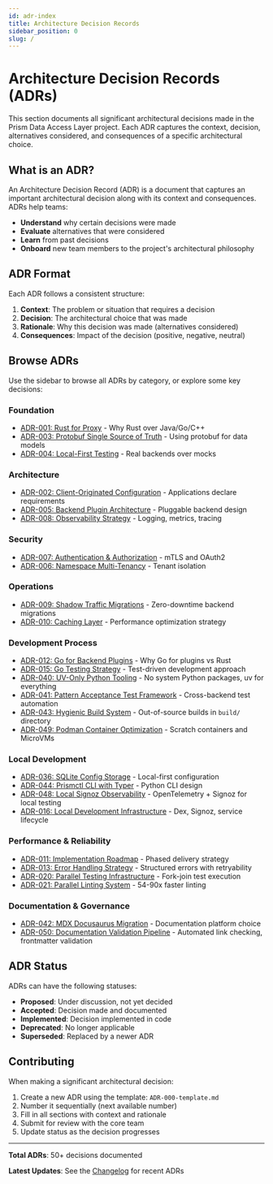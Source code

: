 ```yaml
---
id: adr-index
title: Architecture Decision Records
sidebar_position: 0
slug: /
---
```


# Architecture Decision Records (ADRs)

This section documents all significant architectural decisions made in the Prism Data Access Layer project. Each ADR captures the context, decision, alternatives considered, and consequences of a specific architectural choice.

## What is an ADR?

An Architecture Decision Record (ADR) is a document that captures an important architectural decision along with its context and consequences. ADRs help teams:

- **Understand** why certain decisions were made
- **Evaluate** alternatives that were considered
- **Learn** from past decisions
- **Onboard** new team members to the project's architectural philosophy

## ADR Format

Each ADR follows a consistent structure:

1. **Context**: The problem or situation that requires a decision
2. **Decision**: The architectural choice that was made
3. **Rationale**: Why this decision was made (alternatives considered)
4. **Consequences**: Impact of the decision (positive, negative, neutral)

## Browse ADRs

Use the sidebar to browse all ADRs by category, or explore some key decisions:

### Foundation
- [ADR-001: Rust for Proxy](/adr/adr-001) - Why Rust over Java/Go/C++
- [ADR-003: Protobuf Single Source of Truth](/adr/adr-003) - Using protobuf for data models
- [ADR-004: Local-First Testing](/adr/adr-004) - Real backends over mocks

### Architecture
- [ADR-002: Client-Originated Configuration](/adr/adr-002) - Applications declare requirements
- [ADR-005: Backend Plugin Architecture](/adr/adr-005) - Pluggable backend design
- [ADR-008: Observability Strategy](/adr/adr-008) - Logging, metrics, tracing

### Security
- [ADR-007: Authentication & Authorization](/adr/adr-007) - mTLS and OAuth2
- [ADR-006: Namespace Multi-Tenancy](/adr/adr-006) - Tenant isolation

### Operations
- [ADR-009: Shadow Traffic Migrations](/adr/adr-009) - Zero-downtime backend migrations
- [ADR-010: Caching Layer](/adr/adr-010) - Performance optimization strategy

### Development Process
- [ADR-012: Go for Backend Plugins](/adr/adr-012) - Why Go for plugins vs Rust
- [ADR-015: Go Testing Strategy](/adr/adr-015) - Test-driven development approach
- [ADR-040: UV-Only Python Tooling](/adr/adr-040) - No system Python packages, uv for everything
- [ADR-041: Pattern Acceptance Test Framework](/adr/adr-041) - Cross-backend test automation
- [ADR-043: Hygienic Build System](/adr/adr-043) - Out-of-source builds in `build/` directory
- [ADR-049: Podman Container Optimization](/adr/adr-049) - Scratch containers and MicroVMs

### Local Development
- [ADR-036: SQLite Config Storage](/adr/adr-036) - Local-first configuration
- [ADR-044: Prismctl CLI with Typer](/adr/adr-044) - Python CLI design
- [ADR-048: Local Signoz Observability](/adr/adr-048) - OpenTelemetry + Signoz for local testing
- [ADR-016: Local Development Infrastructure](/adr/adr-016) - Dex, Signoz, service lifecycle

### Performance & Reliability
- [ADR-011: Implementation Roadmap](/adr/adr-011) - Phased delivery strategy
- [ADR-013: Error Handling Strategy](/adr/adr-013) - Structured errors with retryability
- [ADR-020: Parallel Testing Infrastructure](/adr/adr-020) - Fork-join test execution
- [ADR-021: Parallel Linting System](/adr/adr-021) - 54-90x faster linting

### Documentation & Governance
- [ADR-042: MDX Docusaurus Migration](/adr/adr-042) - Documentation platform choice
- [ADR-050: Documentation Validation Pipeline](/adr/adr-050) - Automated link checking, frontmatter validation

## ADR Status

ADRs can have the following statuses:

- **Proposed**: Under discussion, not yet decided
- **Accepted**: Decision made and documented
- **Implemented**: Decision implemented in code
- **Deprecated**: No longer applicable
- **Superseded**: Replaced by a newer ADR

## Contributing

When making a significant architectural decision:

1. Create a new ADR using the template: `ADR-000-template.md`
2. Number it sequentially (next available number)
3. Fill in all sections with context and rationale
4. Submit for review with the core team
5. Update status as the decision progresses

---

**Total ADRs**: 50+ decisions documented

**Latest Updates**: See the [Changelog](/docs/changelog) for recent ADRs
